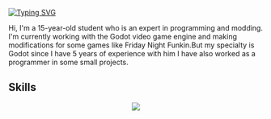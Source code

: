 [![Typing SVG](https://readme-typing-svg.herokuapp.com?size=30&color=FFFFFF&lines=Hey+Im+PartyZac!+👋😎)](https://git.io/typing-svg)

Hi, I'm a 15-year-old student who is an expert in programming and modding. I'm currently working with the Godot video game engine and making modifications for some games like Friday Night Funkin.But my specialty is Godot since I have 5 years of experience with him I have also worked as a programmer in some small projects.

## Skills

<p align="center">
  <a href="https://skillicons.dev">
    <img src="https://skillicons.dev/icons?i=github,git,godot,haxe,haxeflixel,blender,python,lua,notion,java,javascript,typescript,rust,ruby,c,cpp,cs,=13" />
  </a>
</p>




<!--
**PartyZac/PartyZac** is a ✨ _special_ ✨ repository because its `README.md` (this file) appears on your GitHub profile.

Here are some ideas to get you started:

- 🔭 I’m currently working on ...
- 🌱 I’m currently learning ...
- 👯 I’m looking to collaborate on ...
- 🤔 I’m looking for help with ...
- 💬 Ask me about ...
- 📫 How to reach me: ...
- 😄 Pronouns: ...
- ⚡ Fun fact: ...
-->
